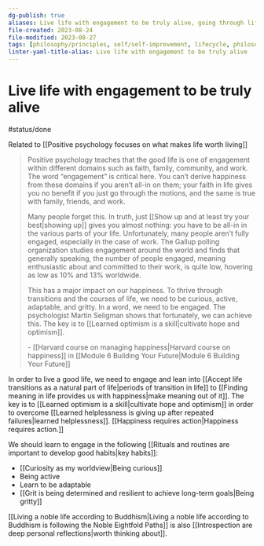 ```yaml
---
dg-publish: true
aliases: Live life with engagement to be truly alive, going through life with engagement, engaging with life, engage with life, living a good life, making a good life, living a good life, going through the motions of life, Achieving happiness in life requires us to go all-in., going all-in on life, going all-in, engaging with life, engagement with life, being fully alive, full engagement with life, Living a good life is about engagement in its various aspects., be fully engaged with life, become more engaged with life, Living the good life requires engagement
file-created: 2023-08-24
file-modified: 2023-08-27
tags: [philosophy/principles, self/self-improvement, lifecycle, philosophy]
linter-yaml-title-alias: Live life with engagement to be truly alive
---
```


# Live life with engagement to be truly alive

#status/done

Related to [[Positive psychology focuses on what makes life worth living]]

> Positive psychology teaches that the good life is one of engagement within different domains such as faith, family, community, and work. The word “engagement” is critical here. You can’t derive happiness from these domains if you aren’t all-in on them; your faith in life gives you no benefit if you just go through the motions, and the same is true with family, friends, and work.
>
> Many people forget this. In truth, just [[Show up and at least try your best|showing up]] gives you almost nothing: you have to be all-in in the various parts of your life. Unfortunately, many people aren’t fully engaged, especially in the case of work. The Gallup polling organization studies engagement around the world and finds that generally speaking, the number of people engaged, meaning enthusiastic about and committed to their work, is quite low, hovering as low as 10% and 13% worldwide.
>
> This has a major impact on our happiness. To thrive through transitions and the courses of life, we need to be curious, active, adaptable, and gritty. In a word, we need to be engaged. The psychologist Martin Seligman shows that fortunately, we can achieve this. The key is to [[Learned optimism is a skill|cultivate hope and optimism]].
>
> \- [[Harvard course on managing happiness|Harvard course on happiness]] in [[Module 6 Building Your Future|Module 6 Building Your Future]]

In order to live a good life, we need to engage and lean into [[Accept life transitions as a natural part of life|periods of transition in life]] to [[Finding meaning in life provides us with happiness|make meaning out of it]].  The key is to [[Learned optimism is a skill|cultivate hope and optimism]] in order to overcome [[Learned helplessness is giving up after repeated failures|learned helplessness]]. [[Happiness requires action|Happiness requires action.]]

We should learn to engage in the following [[Rituals and routines are important to develop good habits|key habits]]:
- [[Curiosity as my worldview|Being curious]]
- Being active
- Learn to be adaptable
- [[Grit is being determined and resilient to achieve long-term goals|Being gritty]]

[[Living a noble life according to Buddhism|Living a noble life according to Buddhism is following the Noble Eightfold Paths]] is also [[Introspection are deep personal reflections|worth thinking about]].

